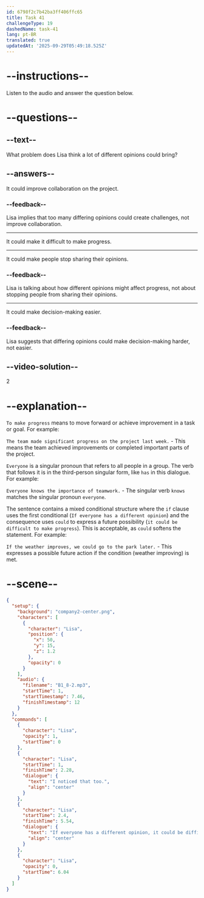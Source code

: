 ```yaml
---
id: 6798f2c7b42ba3ff406ffc65
title: Task 41
challengeType: 19
dashedName: task-41
lang: pt-BR
translated: true
updatedAt: '2025-09-29T05:49:18.525Z'
---
```


<!-- (Audio) Lisa: I noticed that too. If everyone has a different opinion, it could be difficult to make progress. -->

# --instructions--

Listen to the audio and answer the question below.

# --questions--

## --text--

What problem does Lisa think a lot of different opinions could bring?

## --answers--

It could improve collaboration on the project.

### --feedback--

Lisa implies that too many differing opinions could create challenges, not improve collaboration.

---

It could make it difficult to make progress.

---

It could make people stop sharing their opinions.

### --feedback--

Lisa is talking about how different opinions might affect progress, not about stopping people from sharing their opinions.

---

It could make decision-making easier.

### --feedback--

Lisa suggests that differing opinions could make decision-making harder, not easier.

## --video-solution--

2

# --explanation--

`To make progress` means to move forward or achieve improvement in a task or goal. For example:

`The team made significant progress on the project last week.` - This means the team achieved improvements or completed important parts of the project.

`Everyone` is a singular pronoun that refers to all people in a group. The verb that follows it is in the third-person singular form, like `has` in this dialogue. For example:

`Everyone knows the importance of teamwork.` - The singular verb `knows` matches the singular pronoun `everyone`.

The sentence contains a mixed conditional structure where the `if` clause uses the first conditional (`If everyone has a different opinion`) and the consequence uses `could` to express a future possibility (`it could be difficult to make progress`). This is acceptable, as `could` softens the statement. For example:

`If the weather improves, we could go to the park later.` - This expresses a possible future action if the condition (weather improving) is met.

# --scene--

```json
{
  "setup": {
    "background": "company2-center.png",
    "characters": [
      {
        "character": "Lisa",
        "position": {
          "x": 50,
          "y": 15,
          "z": 1.2
        },
        "opacity": 0
      }
    ],
    "audio": {
      "filename": "B1_8-2.mp3",
      "startTime": 1,
      "startTimestamp": 7.46,
      "finishTimestamp": 12
    }
  },
  "commands": [
    {
      "character": "Lisa",
      "opacity": 1,
      "startTime": 0
    },
    {
      "character": "Lisa",
      "startTime": 1,
      "finishTime": 2.28,
      "dialogue": {
        "text": "I noticed that too.",
        "align": "center"
      }
    },
    {
      "character": "Lisa",
      "startTime": 2.4,
      "finishTime": 5.54,
      "dialogue": {
        "text": "If everyone has a different opinion, it could be difficult to make progress.",
        "align": "center"
      }
    },
    {
      "character": "Lisa",
      "opacity": 0,
      "startTime": 6.04
    }
  ]
}
```
